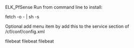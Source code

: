 ELK_PfSense
Run from command line to install:

fetch -o -  | sh -s

Optional add menu item by add this to the service section of /cf/conf/config.xml

<service>
	<name>filebeat</name>
	<rcfile>filebeat</rcfile>
	<executable>filebeat</executable>
	<description><![CDATA[Filebeat service]]></description>
</service>
